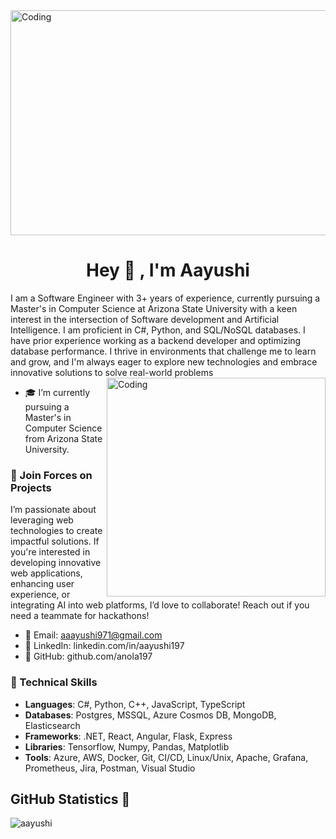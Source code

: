 <img align="center" alt="Coding" width="900" height ="360" src="images/DALL·E 2024-05-04 17.49.56 - A close-up view of a serene outdoor workspace during evening, focusing on a laptop displaying code on its screen. The laptop is placed on a small wood.webp">

<h1 align="center">Hey 👋 ,  I'm Aayushi </h1>
I am a Software Engineer with 3+ years of experience, currently pursuing a Master's in Computer Science at Arizona State University with a keen interest in the intersection of Software development and Artificial Intelligence. I am proficient in C#, Python, and  SQL/NoSQL databases. I have prior experience working as a backend developer and optimizing database performance. I thrive in environments that challenge me to learn and grow, and I'm always eager to explore new technologies and embrace innovative solutions to solve real-world problems

<img align="right" alt="Coding" width="350" src="https://user-images.githubusercontent.com/74038190/221352975-94759904-aa4c-4032-a8ab-b546efb9c478.gif">

- 🎓 I’m currently pursuing a Master's in Computer Science from Arizona State University.

### 🚀 Join Forces on Projects
I’m passionate about leveraging web technologies to create impactful solutions. If you're interested in developing innovative web applications, enhancing user experience, or integrating AI into web platforms, I’d love to collaborate! Reach out if you need a teammate for hackathons!
- 📧 Email: aaayushi971@gmail.com
- 🔗 LinkedIn: linkedin.com/in/aayushi197
- 🐙 GitHub: github.com/anola197

### 🔧 Technical Skills
- **Languages**: C#, Python, C++, JavaScript, TypeScript
- **Databases**: Postgres, MSSQL, Azure Cosmos DB, MongoDB, Elasticsearch
- **Frameworks**: .NET, React, Angular, Flask, Express
- **Libraries**: Tensorflow, Numpy, Pandas, Matplotlib
- **Tools**: Azure, AWS, Docker, Git, CI/CD, Linux/Unix, Apache, Grafana, Prometheus, Jira, Postman, Visual Studio 

## GitHub Statistics 📃

<p><img align="center" src="https://github-readme-streak-stats.herokuapp.com/?user=anola197&&theme=tokyonight" alt="aayushi" /></p>
